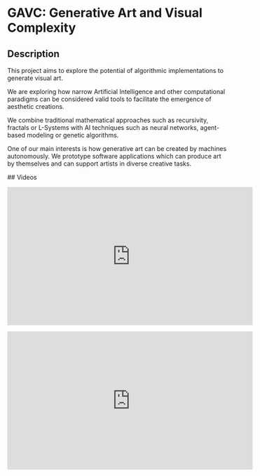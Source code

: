
# GAVC: Generative Art and Visual Complexity

## Description

This project aims to explore the potential of algorithmic implementations to generate visual art.

We are exploring how narrow Artificial Intelligence and other computational paradigms can be considered valid tools to facilitate the emergence of aesthetic creations.

We combine traditional mathematical approaches such as recursivity, fractals or L-Systems with AI techniques such as neural networks, agent-based modeling or genetic algorithms.

One of our main interests is how generative art can be created by machines autonomously.  We prototype software applications which can produce art by themselves and can support artists in diverse creative tasks.

## Videos

<p style="text-align: center;"><iframe src="https://www.youtube.com/embed/QHPAlAf3Nvw" allowfullscreen="allowfullscreen" width="560" height="315" frameborder="0"></iframe></p>

<p style="text-align: center;"><iframe src="https://www.youtube.com/embed/LuNQIi9nAss" allowfullscreen="allowfullscreen" width="560" height="315" frameborder="0"></iframe></p>